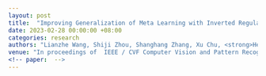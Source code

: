 ```yaml
---
layout: post
title:  "Improving Generalization of Meta Learning with Inverted Regularization at Inner-level"
date: 2023-02-28 00:00:00 +08:00
categories: research
authors: "Lianzhe Wang, Shiji Zhou, Shanghang Zhang, Xu Chu, <strong>Heng Chang</strong>, Wenwu Zhu"
venue: "In proceedings of  IEEE / CVF Computer Vision and Pattern Recognition Conference (<strong>CVPR</strong>)"
<!-- paper:  -->
---
```



